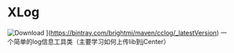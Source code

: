 # XLog
 ![Download](https://api.bintray.com/packages/brightmi/maven/cclog/images/download.svg) ](https://bintray.com/brightmi/maven/cclog/_latestVersion)
一个简单的log信息工具类（主要学习如何上传lib到jCenter）
